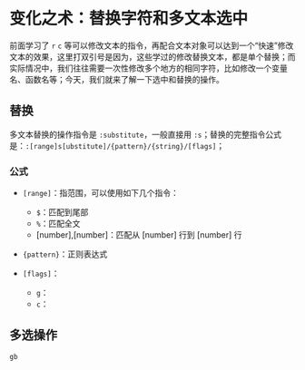 # 变化之术：替换字符和多文本选中

前面学习了 `r` `c` 等可以修改文本的指令，再配合文本对象可以达到一个“快速”修改文本的效果，这里打双引号是因为，这些学过的修改替换文本，都是单个替换；而实际情况中，我们往往需要一次性修改多个地方的相同字符，比如修改一个变量名、函数名等；今天，我们就来了解一下选中和替换的操作。

## 替换

  多文本替换的操作指令是 `:substitute`，一般直接用 `:s`；替换的完整指令公式是：`:[range]s[ubstitute]/{pattern}/{string}/[flags]`；
 
### 公式
  - `[range]`：指范围，可以使用如下几个指令：
    * `$`：匹配到尾部
    * `%`：匹配全文
    * [number],[number]：匹配从 [number] 行到 [number] 行

  - `{pattern}`：正则表达式
  - `[flags]`：
    * `g`：
    * `c`：
  
## 多选操作

`gb`